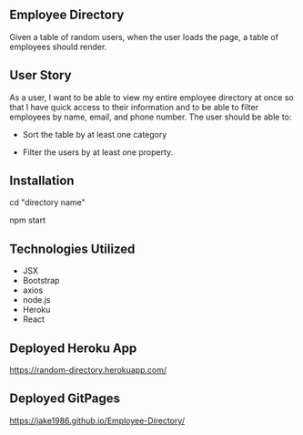 ## Employee Directory 
Given a table of random users, when the user loads the page, a table of employees should render.

## User Story
As a user, I want to be able to view my entire employee directory at once so that I have quick access to their information and to be able to filter employees by name, email, and phone number.
The user should be able to:

- Sort the table by at least one category

- Filter the users by at least one property.

## Installation
cd "directory name"
  
npm start 

## Technologies Utilized
- JSX
- Bootstrap
- axios
- node.js
- Heroku
- React

## Deployed Heroku App

https://random-directory.herokuapp.com/

## Deployed GitPages

https://jake1986.github.io/Employee-Directory/
